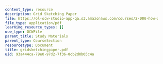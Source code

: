 ```yaml
---
content_type: resource
description: Grid Sketching Paper
file: https://ol-ocw-studio-app-qa.s3.amazonaws.com/courses/2-000-how-and-why-machines-work-spring-2002/93a444ca79e097d27f360cb2d0b05c4a_gridsketchingpaper.pdf
file_type: application/pdf
learning_resource_types: []
ocw_type: OCWFile
parent_title: Study Materials
parent_type: CourseSection
resourcetype: Document
title: gridsketchingpaper.pdf
uid: 93a444ca-79e0-97d2-7f36-0cb2d0b05c4a
---
```

